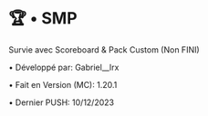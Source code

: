 # 🏆​ • SMP

Survie avec Scoreboard &amp; Pack Custom (Non FINI)

• Développé par: Gabriel__lrx

• Fait en Version (MC): 1.20.1

• Dernier PUSH: 10/12/2023

